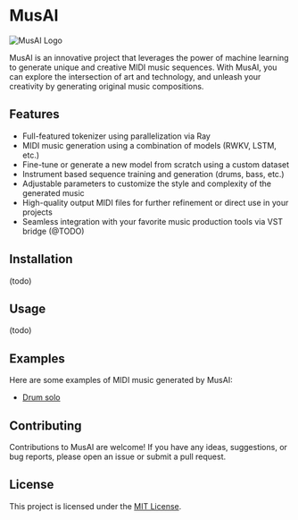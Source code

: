 # MusAI

![MusAI Logo](logo.png)

MusAI is an innovative project that leverages the power of machine learning to generate unique and creative MIDI music sequences. With MusAI, you can explore the intersection of art and technology, and unleash your creativity by generating original music compositions.

## Features

- Full-featured tokenizer using parallelization via Ray
- MIDI music generation using a combination of models (RWKV, LSTM, etc.)
- Fine-tune or generate a new model from scratch using a custom dataset 
- Instrument based sequence training and generation (drums, bass, etc.)
- Adjustable parameters to customize the style and complexity of the generated music
- High-quality output MIDI files for further refinement or direct use in your projects
- Seamless integration with your favorite music production tools via VST bridge (@TODO)

## Installation

(todo)

## Usage

(todo)

## Examples

Here are some examples of MIDI music generated by MusAI:

- [Drum solo](examples/example1.mid)

## Contributing

Contributions to MusAI are welcome! If you have any ideas, suggestions, or bug reports, please open an issue or submit a pull request.

## License

This project is licensed under the [MIT License](LICENSE).
